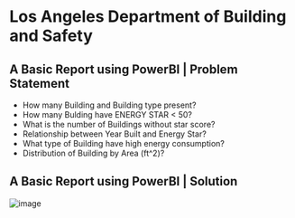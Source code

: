 # Los Angeles Department of Building and Safety
## A Basic Report using PowerBI | Problem Statement
- How many Building and Building type present?
- How many Bulding have ENERGY STAR < 50?
- What is the number of Buildings without star score?
- Relationship between Year Built and Energy Star?
- What type of Building have high energy consumption?
- Distribution of Building by Area (ft^2)?
## A Basic Report using PowerBI | Solution
![image](https://user-images.githubusercontent.com/67474818/118409897-46981680-b6aa-11eb-9b21-afc6ef109394.png)

